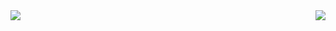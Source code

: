 <img align="right" src="https://github-readme-stats.vercel.app/api?username=Ross249&show_icons=true&icon_color=CE1D2D&text_color=718096&bg_color=ffffff&hide_title=true" />

<!-- ### Hi there 👋 -->

<!--
**Ross249/Ross249** is a ✨ _special_ ✨ repository because its `README.md` (this file) appears on your GitHub profile.

Here are some ideas to get you started:

- 🔭 I’m currently working on ...
- 🌱 I’m currently learning ...
- 👯 I’m looking to collaborate on ...
- 🤔 I’m looking for help with ...
- 💬 Ask me about ...
- 📫 How to reach me: ...
- 😄 Pronouns: ...
- ⚡ Fun fact: ...
-->
<img align="left" src="https://github-readme-stats.vercel.app/api/top-langs/?username=Ross249&langs_count=8" />

